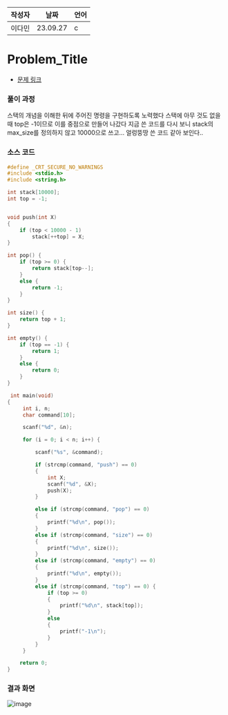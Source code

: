 | 작성자  |   날짜   | 언어    |
| ------- | --------- | -------|
| 이다민  | 23.09.27  | c  |

# Problem_Title

 - [문제 링크](https://www.acmicpc.net/problem/10828)
  

### 풀이 과정  

스택의 개념을 이해한 뒤에 주어진 명령을 구현하도록 노력했다
스택에 아무 것도 없을 때 top은 -1이므로 이를 중점으로 만들어 나갔다
지금 쓴 코드를 다시 보니 stack의 max_size를 정의하지 않고 10000으로 쓰고...
얼렁뚱땅 쓴 코드 같아 보인다.. 


### 소스 코드

```c
#define _CRT_SECURE_NO_WARNINGS
#include <stdio.h>
#include <string.h>

int stack[10000];
int top = -1; 


void push(int X)
{
	if (top < 10000 - 1)
		stack[++top] = X;
}

int pop() {
	if (top >= 0) {
		return stack[top--];
	}
	else {
		return -1;
	}
}

int size() {
	return top + 1;
}

int empty() {
	if (top == -1) {
		return 1;
	}
	else {
		return 0;
	}
}

 int main(void)
{
	 int i, n;
	 char command[10];

	 scanf("%d", &n);

	 for (i = 0; i < n; i++) {

		 scanf("%s", &command);

		 if (strcmp(command, "push") == 0)
		 {
			 int X;
			 scanf("%d", &X);
			 push(X);
		 }

		 else if (strcmp(command, "pop") == 0)
		 {
			 printf("%d\n", pop());
		 }
		 else if (strcmp(command, "size") == 0)
		 {
			 printf("%d\n", size());
		 }
		 else if (strcmp(command, "empty") == 0)
		 {
			 printf("%d\n", empty());
		 }
		 else if (strcmp(command, "top") == 0) {
			 if (top >= 0)
			 {
				 printf("%d\n", stack[top]);
			 }
			 else
			 {
				 printf("-1\n");
			 }
		 }
	 }

	return 0;
}

```

### 결과 화면
![image](https://github.com/gnbhub/20232_C_Algorithm/assets/127831078/4fa0db6c-dc95-4fc6-aa74-607befa41f89)
